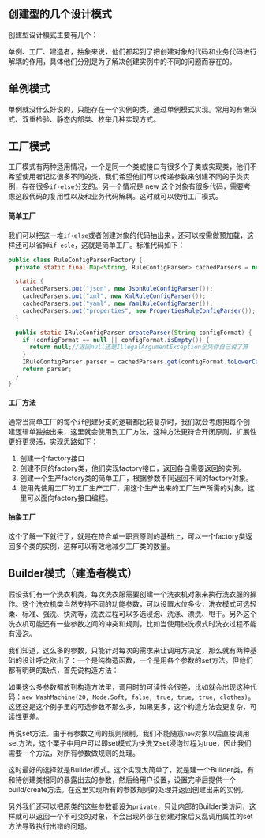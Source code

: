 ## 创建型的几个设计模式

创建型设计模式主要有几个：

单例、工厂、建造者，抽象来说，他们都起到了把创建对象的代码和业务代码进行解耦的作用，具体他们分别是为了解决创建实例中的不同的问题而存在的。

## 单例模式

单例就没什么好说的，只能存在一个实例的类，通过单例模式实现。常用的有懒汉式、双重检验、静态内部类、枚举几种实现方式。

## 工厂模式

工厂模式有两种适用情况，一个是同一个类或接口有很多个子类或实现类，他们不希望使用者记忆很多不同的类，我们希望他们可以传递参数来创建不同的子类实例，存在很多`if-else`分支的。另一个情况是 new 这个对象有很多代码，需要考虑这段代码的复用性以及和业务代码解耦。这时就可以使用工厂模式。

#### 简单工厂

我们可以把这一堆`if-else`或者创建对象的代码抽出来，还可以按需做预加载，这样还可以省掉`if-esle`，这就是简单工厂。标准代码如下：

```java
public class RuleConfigParserFactory {
  private static final Map<String, RuleConfigParser> cachedParsers = new HashMap<>();

  static {
    cachedParsers.put("json", new JsonRuleConfigParser());
    cachedParsers.put("xml", new XmlRuleConfigParser());
    cachedParsers.put("yaml", new YamlRuleConfigParser());
    cachedParsers.put("properties", new PropertiesRuleConfigParser());
  }

  public static IRuleConfigParser createParser(String configFormat) {
    if (configFormat == null || configFormat.isEmpty()) {
      return null;//返回null还是IllegalArgumentException全凭你自己说了算
    }
    IRuleConfigParser parser = cachedParsers.get(configFormat.toLowerCase());
    return parser;
  }
}
```

#### 工厂方法

通常当简单工厂的每个`if`创建分支的逻辑都比较复杂时，我们就会考虑把每个创建逻辑单独抽出来，这里就会使用到工厂方法，这种方法更符合开闭原则，扩展性更好更灵活，实现思路如下：

1. 创建一个factory接口
2. 创建不同的factory类，他们实现factory接口，返回各自需要返回的实例。
3. 创建一个生产factory类的简单工厂，根据参数不同返回不同的factory对象。
4. 使用先使用工厂的工厂生产工厂，用这个生产出来的工厂生产所需的对象，这里可以面向factory接口编程。

#### 抽象工厂

这个了解一下就行了，就是在符合单一职责原则的基础上，可以一个factory类返回多个类的实例，这样可以有效地减少工厂类的数量。

## Builder模式（建造者模式）

假设我们有一个洗衣机类，每次洗衣服需要创建一个洗衣机对象来执行洗衣服的操作。这个洗衣机类当然支持不同的功能参数，可以设置水位多少，洗衣模式可选轻柔、标准、强洗、快洗等，洗衣过程可以多选浸泡、洗涤、漂洗、甩干。另外这个洗衣机可能还有一些参数之间的冲突和规则，比如当使用快洗模式时洗衣过程不能有浸泡。

我们知道，这么多的参数，只能针对每次的需求来让调用方决定，那么就有两种基础的设计呼之欲出了：一个是纯构造函数，一个是用各个参数的set方法。但他们都有明确的缺点，首先说构造方法：

如果这么多参数都放到构造方法里，调用时的可读性会很差，比如就会出现这种代码：`new WashMachine(20, Mode.Soft, false, true, true, true, clothes)`。这还这是这个例子里的可选参数不那么多，如果更多，这个构造方法会更复杂，可读性更差。

再说set方法。由于有参数之间的规则限制，我们不能随意`new`对象以后直接调用set方法，这个栗子中用户可以即set模式为快洗又set浸泡过程为true，因此我们需要一个方法，对所有参数做规则的处理。

这时最好的选择就是Builder模式。这个实现太简单了，就是建一个Builder类，有和待创建类相同的暴露出去的参数，然后给用户设置，设置完毕后提供一个build/create方法。在这里实现所有的参数规则的处理并返回创建出来的实例。

另外我们还可以把原类的这些参数都设为`private`，只让内部的Builder类访问，这样就可以返回一个不可变的对象，不会出现外部在创建对象后又乱调用属性的set方法导致执行出错的问题。